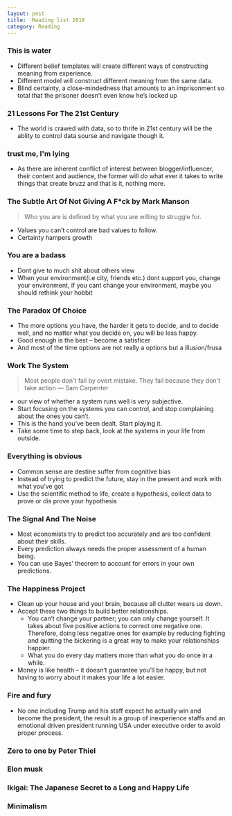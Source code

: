 ```yaml
---
layout: post
title:  Reading list 2018
category: Reading
---
```


### This is water
- Different belief templates will create different ways of constructing meaning from experience.
- Different model will construct different meaning from the same data.
- Blind certainty, a close-mindedness that amounts to an imprisonment so total that the prisoner doesn’t even know he’s locked up

### 21 Lessons For The 21st Century
- The world is crawed with data, so to thrife in 21st century will be the ablity to control data sourse and navigate though it.

### trust me, I'm lying
- As there are inherent conflict of interest between blogger/influencer, their content and audience, the former will do what ever it takes to write things that create bruzz and that is it, nothing more.

### The Subtle Art Of Not Giving A F*ck by Mark Manson
> Who you are is defined by what you are willing to struggle for.
- Values you can’t control are bad values to follow.
- Certainty hampers growth

### You are a badass
- Dont give to much shit about others view
- When your environment(i.e city, friends etc.) dont support you, change your environment, if you cant change your environment, maybe you should rethink your hobbit

### The Paradox Of Choice
- The more options you have, the harder it gets to decide, and to decide well, and no matter what you decide on, you will be less happy.
- Good enough is the best – become a satisficer
- And most of the time options are not really a options but a illusion/frusa

### Work The System
> Most people don't fail by overt mistake. They fail because they don't take action — Sam Carpenter
- our view of whether a system runs well is very subjective.
- Start focusing on the systems you can control, and stop complaining about the ones you can’t.
- This is the hand you’ve been dealt. Start playing it.
- Take some time to step back, look at the systems in your life from outside.

### Everything is obvious
- Common sense are destine suffer from cognitive bias
- Instead of trying to predict the future, stay in the present and work with what you’ve got
- Use the scientific method to life, create a hypothesis, collect data to prove or dis prove your hypothesis

### The Signal And The Noise
- Most economists try to predict too accurately and are too confident about their skills.
- Every prediction always needs the proper assessment of a human being.
- You can use Bayes’ theorem to account for errors in your own predictions.

### The Happiness Project
- Clean up your house and your brain, because all clutter wears us down.
- Accept these two things to build better relationships.
    - You can’t change your partner; you can only change yourself. It takes about five positive actions to correct one negative one. Therefore, doing less negative ones for example by reducing fighting and quitting the bickering is a great way to make your relationships happier.
    - What you do every day matters more than what you do once in a while.
- Money is like health – it doesn’t guarantee you’ll be happy, but not having to worry about it makes your life a lot easier.

### Fire and fury
- No one including Trump and his staff expect he actually win and become the president, the result is a group of inexperience staffs and an emotional driven president running USA under executive order to avoid proper process.

### Zero to one by Peter Thiel

### Elon musk

### Ikigai: The Japanese Secret to a Long and Happy Life

### Minimalism

